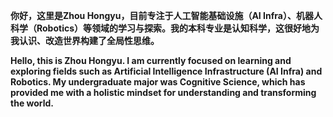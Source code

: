 **你好，这里是Zhou Hongyu，目前专注于人工智能基础设施（AI Infra）、机器人科学（Robotics）等领域的学习与探索。我的本科专业是认知科学，这很好地为我认识、改造世界构建了全局性思维。**

**Hello, this is Zhou Hongyu. I am currently focused on learning and exploring fields such as Artificial Intelligence Infrastructure (AI Infra) and Robotics. My undergraduate major was Cognitive Science, which has provided me with a holistic mindset for understanding and transforming the world.**
